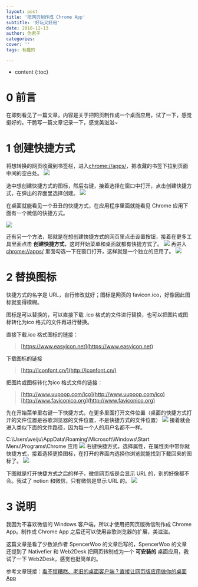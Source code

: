 ```yaml
---
layout: post
title: '把网页制作成 Chrome App'
subtitle: '好玩又好用'
date: 2018-12-13
author: 伪君子
categories:
cover: ''
tags: 有趣的

---
```


* content
{:toc}
#  0 前言
在即刻看见了一篇文章，内容是关于把网页制作成一个桌面应用，试了一下，感觉挺好的。干脆写一篇文章记录一下，感觉美滋滋~

#  1 创建快捷方式
将想转换的网页收藏到书签栏，进入[chrome://apps/](chrome://apps/)，把收藏的书签下拉到页面中间的空白处。
![](https://upload-images.jianshu.io/upload_images/2989110-f3d6ed89426cfa90.gif)

选中想创建快捷方式的图标，然后右键，接着选择在窗口中打开，点击创建快捷方式，在弹出的界面里选择创建。
![](https://upload-images.jianshu.io/upload_images/2989110-1fc058863426bcd3.gif)

在桌面就能看见一个丑丑的快捷方式，在应用程序里面就能看见 Chrome 应用下面有一个微信的快捷方式。


![](https://upload-images.jianshu.io/upload_images/2989110-3f82dafb21f8d23f.png)

还有另一个方法，那就是在想创建快捷方式的网页里点击设置按钮，接着在更多工具里面点击 **创建快捷方式**，这时开始菜单和桌面就都有快捷方式了。
![](https://upload-images.jianshu.io/upload_images/2989110-3fc3c85b204b37da.png)
再进入 [chrome://apps/](chrome://apps/) 里面勾选一下在窗口打开，这样就是一个独立的应用了。
![](https://upload-images.jianshu.io/upload_images/2989110-8434d03e94b07399.png)

#  2 替换图标
快捷方式的名字是 URL，自行修改就好；图标是网页的 favicon.ico，好像因此图标就变得模糊。

图标是可以替换的，可以直接下载 .ico 格式的文件进行替换，也可以把图片或图标转化为ico 格式的文件再进行替换。

直接下载.ico 格式图标的链接：
>[https://www.easyicon.net](https://www.easyicon.net)

下载图标的链接
>[http://iconfont.cn/](http://iconfont.cn/)

把图片或图标转化为ico 格式文件的链接：
>[http://www.uupoop.com/ico](http://www.uupoop.com/ico)
>[http://www.faviconico.org](http://www.faviconico.org)

先在开始菜单里右键一下快捷方式，在更多里面打开文件位置（桌面的快捷方式打开的文件位置是谷歌浏览器的文件位置，不是快捷方式的文件位置）
![](https://upload-images.jianshu.io/upload_images/2989110-1ee88558e2428663.png)
接着就会进入类似下面的文件路径，因为每一个人的用户名都不一样。

C:\Users\weiju\AppData\Roaming\Microsoft\Windows\Start Menu\Programs\Chrome 应用
![](https://upload-images.jianshu.io/upload_images/2989110-d4c835d1862aaa81.png)
右键快捷方式，选择属性，在属性页中带你就快捷方式，接着选择更换图标，在打开的界面内选择你浏览就能找到下载回来的图标了。
![](https://upload-images.jianshu.io/upload_images/2989110-631589e7f45d68ef.png)

下图就是打开快捷方式之后的样子，微信网页版是会显示 URL 的，别的好像都不会。我试了 notion 和微信，只有微信是显示 URL 的。
![](https://upload-images.jianshu.io/upload_images/2989110-8a78f537be2e69f6.png)
# 3 说明
我因为不喜欢微信的 Windows 客户端，所以才使用把网页版微信制作成 Chrome App。制作成 Chrome App 之后还可以使用谷歌浏览器的扩展，美滋滋。

这篇文章是看了少数派作者 SpencerWoo 的文章后写的，SpencerWoo 的文章还提到了 Nativefier 和 Web2Desk 把网页转制成为一个 **可安装的** 桌面应用，我试了一下 Web2Desk，感觉也挺简单的。

参考文章链接：[看不惯糟糕、老旧的桌面客户端？直接让网页版应用做你的桌面 App](https://sspai.com/post/50250)
